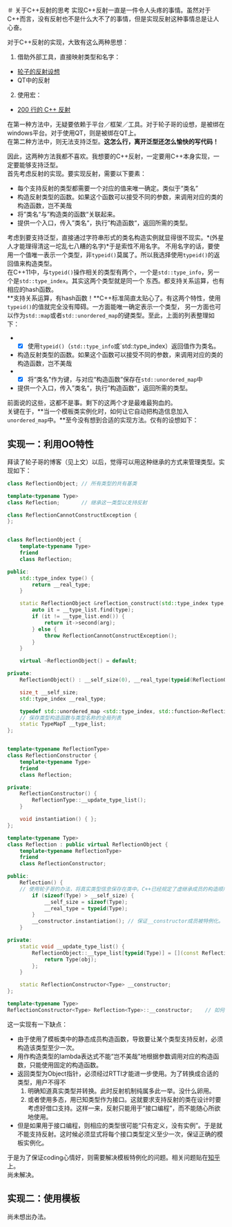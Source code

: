 ＃ 关于C++反射的思考
实现C++反射一直是一件令人头疼的事情。虽然对于C++而言，没有反射也不是什么大不了的事情，但是实现反射这种事情总是让人心奋。

对于C++反射的实现，大致有这么两种思想：

1. 借助外部工具，直接映射类型和名字：
  * [轮子的反射设想](http://www.cppblog.com/vczh/archive/2012/01/11/164003.html)
  * QT中的反射
2. 使用宏：
  * [200 行的 C++ 反射](https://www.clarkok.com/blog/2015/03/09/200-%E8%A1%8C%E7%9A%84-C-%E5%8F%8D%E5%B0%84/)

在第一种方法中，无疑要依赖于平台／框架／工具。对于轮子哥的设想，是被绑在windows平台。对于使用QT，则是被绑在QT上。  
在第二种方法中，则无法支持泛型。**这怎么行，离开泛型还怎么愉快的写代码！**  

因此，这两种方法我都不喜欢。我想要的C++反射，一定要用C++本身实现，一定要能够支持泛型。  
首先考虑反射的实现。要实现反射，需要以下要素：

* 每个支持反射的类型都需要一个对应的值来唯一确定。类似于“类名”
* 构造反射类型的函数。如果这个函数可以接受不同的参数，来调用对应的类的构造函数，岂不美哉
* 将”类名“与”构造类的函数“关联起来。
* 提供一个入口，传入”类名“，执行”构造函数“，返回所需的类型。

考虑到要支持泛型，直接通过字符串形式的类名构造实例就显得很不现实。*(外星人才能理得清这一坨乱七八糟的名字)*于是索性不用名字。
不用名字的话，要使用一个值唯一表示一个类型，非`typeid()`莫属了。所以我选择使用`typeid()`的返回值来构造类型。   
在C++11中，与`typeid()`操作相关的类型有两个，一个是`std::type_info`，另一个是`std::type_index`。其实这两个类型就是同一个
东西。都支持关系运算，也有相应的hash函数。   
**支持关系运算，有hash函数！**C++标准简直太贴心了。有这两个特性，使用`typeid()`的值就完全没有障碍。一方面能唯一确定表示一个类型，
另一方面也可以作为`std::map`或者`std::unordered_map`的键类型。至此，上面的列表整理如下：

* - [x] 使用`typeid()`（`std::type_info`或`std::type_index）返回值作为类名。
* 构造反射类型的函数。如果这个函数可以接受不同的参数，来调用对应的类的构造函数，岂不美哉
* - [x] 将“类名”作为键，与对应“构造函数”保存在`std::unordered_map`中
* 提供一个入口，传入”类名“，执行”构造函数“，返回所需的类型。

前面说的这些，这都不是事。剩下的这两个才是最难最狗血的。   
关键在于，**当一个模板类实例化时，如何让它自动把构造信息加入`unordered_map`中。**至今没有想到合适的实现方法。仅有的设想如下：

## 实现一：利用OO特性
拜读了轮子哥的博客（见上文）以后，觉得可以用这种继承的方式来管理类型。实现如下：
```c++
class ReflectionObject; // 所有类型的共有基类

template<typename Type>
class Reflection;		// 继承这一类型以支持反射

class ReflectionCannotConstructException {
};


class ReflectionObject {
    template<typename Type>
    friend
    class Reflection;

public:
    std::type_index type() {
        return __real_type;
    }

    static ReflectionObject &reflection_construct(std::type_index type, const ReflectionObject &arg) {
        auto it = __type_list.find(type);
        if (it != __type_list.end()) {
            return it->second(arg);
        } else {
            throw ReflectionCannotConstructException();
        }
    }

    virtual ~ReflectionObject() = default;

private:
    ReflectionObject() : __self_size(0), __real_type(typeid(ReflectionObject)) { }

    size_t __self_size;
    std::type_index __real_type;

    typedef std::unordered_map <std::type_index, std::function<ReflectionObject &(const ReflectionObject &)>> TypeMapT;
    // 保存类型构造函数与类型名称的全局列表
    static TypeMapT __type_list;
};


template<typename ReflectionType>
class ReflectionConstructor {
    template<typename Type>
    friend
    class Reflection;

private:
    ReflectionConstructor() {
        ReflectionType::__update_type_list();
    }

    void instantiation() { };
};

template<typename Type>
class Reflection : public virtual ReflectionObject {
    template<typename ReflectionType>
    friend
    class ReflectionConstructor;

public:
    Reflection() {
    // 使用轮子哥的办法，将真实类型信息保存在类中。C++已经规定了虚继承成员的构造顺序，所以理论上可以不做size判断。尚未测试。
        if (sizeof(Type) > __self_size) {
            __self_size = sizeof(Type);
            __real_type = typeid(Type);
        }
        __constructor.instantiation(); // 保证__constructor成员被特例化。
    }

private:
    static void __update_type_list() {
        ReflectionObject::__type_list[typeid(Type)] = [](const ReflectionObject &obj) -> ReflectionObject & {
            return Type(obj);
        };
    }

    static ReflectionConstructor<Type> __constructor;
};

template<typename Type>
ReflectionConstructor<Type> Reflection<Type>::__constructor;	// 如何能让这一成员每次都被特例化，而不需要显式引用？
```
这一实现有一下缺点：
* 由于使用了模板类中的静态成员构造函数，导致要让某个类型支持反射，必须构造该类型至少一次。  
* 用作构造类型的lambda表达式不能“岂不美哉”地根据参数调用对应的构造函数，只能使用固定的构造函数。
* 返回类型为Object指针，必须经过RTTI才能进一步使用。为了转换成合适的类型，用户不得不
  1. 明确知道真实类型并转换。此时反射机制纯属多此一举。没什么卵用。
  2. 或者使用多态，用已知类型作为接口。这就要求支持反射的类在设计时要考虑好借口支持。这样一来，反射只能用于“接口编程”，而不能随心所欲地使用。
* 但是如果用于接口编程，则相应的类型很可能“只有定义，没有实例”。于是就不能支持反射。这时候必须显式将每个接口类型定义至少一次，保证正确的模板实例化。

于是为了保证coding心情好，则需要解决模板特例化的问题。相关问题贴在[知乎](https://www.zhihu.com/question/41130451)上。   
尚未解决。

## 实现二：使用模板
尚未想出办法。